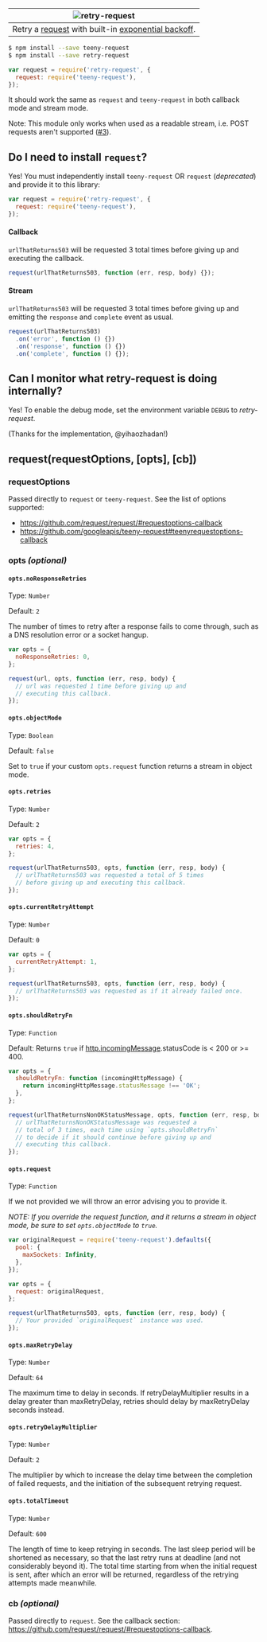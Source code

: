 |![retry-request](logo.png)
|:-:
|Retry a [request][request] with built-in [exponential backoff](https://developers.google.com/analytics/devguides/reporting/core/v3/coreErrors#backoff).

```sh
$ npm install --save teeny-request
$ npm install --save retry-request
```

```js
var request = require('retry-request', {
  request: require('teeny-request'),
});
```

It should work the same as `request` and `teeny-request` in both callback mode and stream mode.

Note: This module only works when used as a readable stream, i.e. POST requests aren't supported ([#3](https://github.com/stephenplusplus/retry-request/issues/3)).

## Do I need to install `request`?

Yes! You must independently install `teeny-request` OR `request` (_deprecated_) and provide it to this library:

```js
var request = require('retry-request', {
  request: require('teeny-request'),
});
```

#### Callback

`urlThatReturns503` will be requested 3 total times before giving up and executing the callback.

```js
request(urlThatReturns503, function (err, resp, body) {});
```

#### Stream

`urlThatReturns503` will be requested 3 total times before giving up and emitting the `response` and `complete` event as usual.

```js
request(urlThatReturns503)
  .on('error', function () {})
  .on('response', function () {})
  .on('complete', function () {});
```

## Can I monitor what retry-request is doing internally?

Yes! To enable the debug mode, set the environment variable `DEBUG` to _retry-request_.

(Thanks for the implementation, @yihaozhadan!)

## request(requestOptions, [opts], [cb])

### requestOptions

Passed directly to `request` or `teeny-request`. See the list of options supported:

- https://github.com/request/request/#requestoptions-callback
- https://github.com/googleapis/teeny-request#teenyrequestoptions-callback

### opts _(optional)_

#### `opts.noResponseRetries`

Type: `Number`

Default: `2`

The number of times to retry after a response fails to come through, such as a DNS resolution error or a socket hangup.

```js
var opts = {
  noResponseRetries: 0,
};

request(url, opts, function (err, resp, body) {
  // url was requested 1 time before giving up and
  // executing this callback.
});
```

#### `opts.objectMode`

Type: `Boolean`

Default: `false`

Set to `true` if your custom `opts.request` function returns a stream in object mode.

#### `opts.retries`

Type: `Number`

Default: `2`

```js
var opts = {
  retries: 4,
};

request(urlThatReturns503, opts, function (err, resp, body) {
  // urlThatReturns503 was requested a total of 5 times
  // before giving up and executing this callback.
});
```

#### `opts.currentRetryAttempt`

Type: `Number`

Default: `0`

```js
var opts = {
  currentRetryAttempt: 1,
};

request(urlThatReturns503, opts, function (err, resp, body) {
  // urlThatReturns503 was requested as if it already failed once.
});
```

#### `opts.shouldRetryFn`

Type: `Function`

Default: Returns `true` if [http.incomingMessage](https://nodejs.org/api/http.html#http_http_incomingmessage).statusCode is < 200 or >= 400.

```js
var opts = {
  shouldRetryFn: function (incomingHttpMessage) {
    return incomingHttpMessage.statusMessage !== 'OK';
  },
};

request(urlThatReturnsNonOKStatusMessage, opts, function (err, resp, body) {
  // urlThatReturnsNonOKStatusMessage was requested a
  // total of 3 times, each time using `opts.shouldRetryFn`
  // to decide if it should continue before giving up and
  // executing this callback.
});
```

#### `opts.request`

Type: `Function`

If we not provided we will throw an error advising you to provide it.

_NOTE: If you override the request function, and it returns a stream in object mode, be sure to set `opts.objectMode` to `true`._

```js
var originalRequest = require('teeny-request').defaults({
  pool: {
    maxSockets: Infinity,
  },
});

var opts = {
  request: originalRequest,
};

request(urlThatReturns503, opts, function (err, resp, body) {
  // Your provided `originalRequest` instance was used.
});
```

#### `opts.maxRetryDelay`

Type: `Number`

Default: `64`

The maximum time to delay in seconds. If retryDelayMultiplier results in a delay greater than maxRetryDelay, retries should delay by maxRetryDelay seconds instead.

#### `opts.retryDelayMultiplier`

Type: `Number`

Default: `2`

The multiplier by which to increase the delay time between the completion of failed requests, and the initiation of the subsequent retrying request.

#### `opts.totalTimeout`

Type: `Number`

Default: `600`

The length of time to keep retrying in seconds. The last sleep period will be shortened as necessary, so that the last retry runs at deadline (and not considerably beyond it). The total time starting from when the initial request is sent, after which an error will be returned, regardless of the retrying attempts made meanwhile.

### cb _(optional)_

Passed directly to `request`. See the callback section: https://github.com/request/request/#requestoptions-callback.

[request]: https://github.com/request/request
